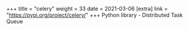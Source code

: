 +++
title = "celery"
weight = 33
date = 2021-03-06
[extra]
link = "https://pypi.org/project/celery/"
+++
Python library - Distributed Task Queue

